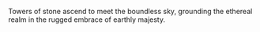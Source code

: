 Towers of stone ascend to meet the boundless sky, grounding the ethereal realm in the rugged embrace of earthly majesty.
